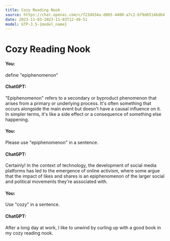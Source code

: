 ```yaml
---
title: Cozy Reading Nook
source: https://chat.openai.com/c/f23d434a-d065-4400-a7c2-bf9d85146db4
date: 2023-11-03-2023-11-03T12-49-51
model: GTP-3.5-{model_name}
---
```


# Cozy Reading Nook

#### You:
define "epiphenomenon"

#### ChatGPT:
"Epiphenomenon" refers to a secondary or byproduct phenomenon that arises from a primary or underlying process. It's often something that occurs alongside the main event but doesn't have a causal influence on it. In simpler terms, it's like a side effect or a consequence of something else happening.


#### You:
Please use "epiphenomenon" in a sentence.

#### ChatGPT:
Certainly! In the context of technology, the development of social media platforms has led to the emergence of online activism, where some argue that the impact of likes and shares is an epiphenomenon of the larger social and political movements they're associated with.


#### You:
Use "cozy" in a sentence.

#### ChatGPT:
After a long day at work, I like to unwind by curling up with a good book in my cozy reading nook.

